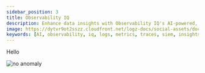 ```yaml
---
sidebar_position: 3
title: Observability IQ
description: Enhance data insights with Observability IQ's AI-powered, chat-based analysis.
image: https://dytvr9ot2sszz.cloudfront.net/logz-docs/social-assets/docs-social.jpg
keywords: [AI, observability, iq, logs, metrics, traces, siem, insights, analysis, services, logz.io]
---
```


Hello


![no anomaly](https://dytvr9ot2sszz.cloudfront.net/logz-docs/services/no-anomaly.png)
